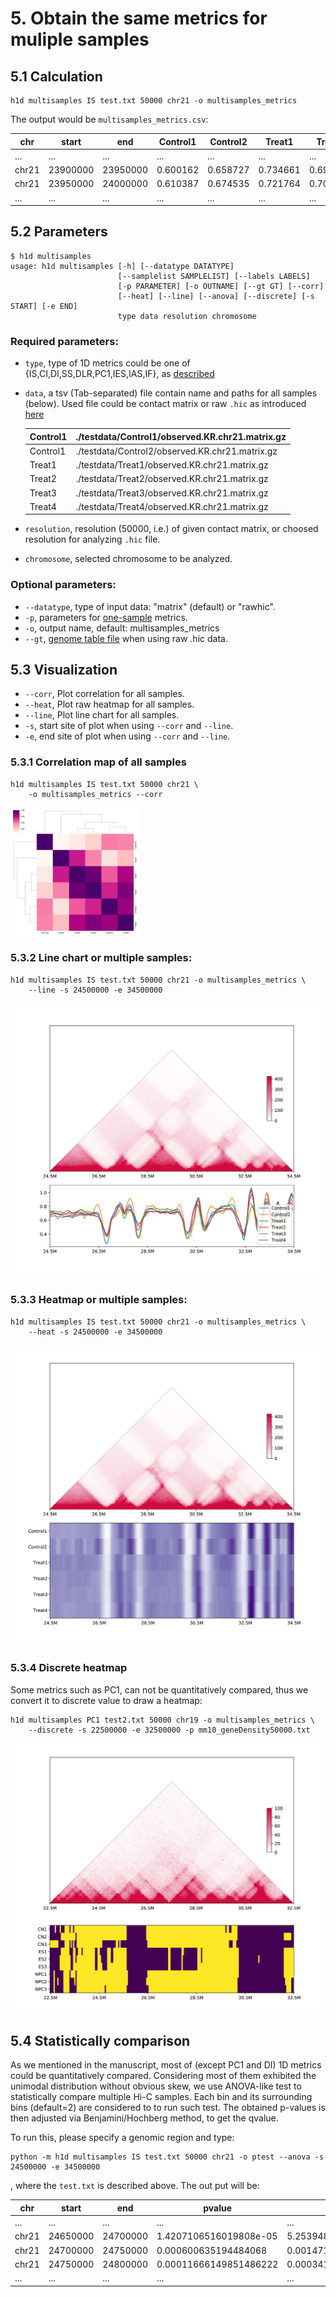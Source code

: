 # 5. Obtain the same metrics for muliple samples

## 5.1 Calculation

```
h1d multisamples IS test.txt 50000 chr21 -o multisamples_metrics
```

The output would be `multisamples_metrics.csv`:

| chr   | start    | end      | Control1 | Control2 | Treat1   | Treat2   | ...  |
| ----- | -------- | -------- | -------- | -------- | -------- | -------- | ---- |
| ...   | ...      | ...      | ...      | ...      | ...      | ...      | ...  |
| chr21 | 23900000 | 23950000 | 0.600162 | 0.658727 | 0.734661 | 0.692226 | ...  |
| chr21 | 23950000 | 24000000 | 0.610387 | 0.674535 | 0.721764 | 0.70977  | ...  |
| ...   | ...      | ...      | ...      | ...      | ...      | ...      | ...  |

## 5.2 Parameters

```
$ h1d multisamples
usage: h1d multisamples [-h] [--datatype DATATYPE]
                        [--samplelist SAMPLELIST] [--labels LABELS]
                        [-p PARAMETER] [-o OUTNAME] [--gt GT] [--corr]
                        [--heat] [--line] [--anova] [--discrete] [-s START] [-e END]
                        type data resolution chromosome
```

### Required parameters:

- `type`, type of 1D metrics could be one of {IS,CI,DI,SS,DLR,PC1,IES,IAS,IF}, as [described](https://h1d.readthedocs.io/en/latest/onesample.html#usage)

- `data`, a tsv (Tab-separated) file contain name and paths for all samples (below). Used file could be contact matrix or raw `.hic` as introduced [here](https://h1d.readthedocs.io/en/latest/overview.html#input-format) 

  | Control1 | ./testdata/Control1/observed.KR.chr21.matrix.gz |
  | -------- | ----------------------------------------------- |
  | Control1 | ./testdata/Control2/observed.KR.chr21.matrix.gz |
  | Treat1   | ./testdata/Treat1/observed.KR.chr21.matrix.gz   |
  | Treat2   | ./testdata/Treat2/observed.KR.chr21.matrix.gz   |
  | Treat3   | ./testdata/Treat3/observed.KR.chr21.matrix.gz   |
  | Treat4   | ./testdata/Treat4/observed.KR.chr21.matrix.gz   |

- `resolution`, resolution (50000, i.e.) of given contact matrix, or choosed resolution for analyzing `.hic` file.
- `chromosome`, selected chromosome to be analyzed.

### Optional parameters:

- `--datatype`, type of input data: "matrix" (default) or "rawhic".
- `-p`, parameters  for [one-sample](https://h1d.readthedocs.io/en/latest/onesample.html#usage)  metrics.
- `-o`,  output name, default: multisamples_metrics
- `--gt`, [genome table file](https://h1d.readthedocs.io/en/latest/overview.html#input-format) when using raw .hic data.



## 5.3 Visualization

- `--corr`, Plot correlation for all samples.
- `--heat`, Plot raw heatmap for all samples.
- `--line`, Plot line chart for all samples.
- `-s`, start site of plot when using `--corr` and `--line`.
- `-e`, end site of plot when using `--corr` and `--line`.

### 5.3.1 Correlation map of all samples

```shell
h1d multisamples IS test.txt 50000 chr21 \
	-o multisamples_metrics --corr
```

<img src="_static/5-3-1.png" alt="RTDimport" style="zoom:20%;" />

### 5.3.2 Line chart or multiple samples:

```shell
h1d multisamples IS test.txt 50000 chr21 -o multisamples_metrics \
	--line -s 24500000 -e 34500000
```

<img src="_static/5-3-2.png" alt="RTDimport" style="zoom:50%;" />

### 5.3.3 Heatmap or multiple samples:

```shell
h1d multisamples IS test.txt 50000 chr21 -o multisamples_metrics \
	--heat -s 24500000 -e 34500000
```

<img src="_static/5-3-3.png" alt="RTDimport" style="zoom:50%;" />

### 5.3.4 Discrete heatmap

Some metrics such as PC1, can not be quantitatively compared, thus we convert it to discrete value to draw a heatmap:

```shell
h1d multisamples PC1 test2.txt 50000 chr19 -o multisamples_metrics \
	--discrete -s 22500000 -e 32500000 -p mm10_geneDensity50000.txt
```

<img src="_static/5-3-4.png" alt="RTDimport" style="zoom:50%;" />



## 5.4 Statistically comparison

As we mentioned in the manuscript, most of (except PC1 and DI) 1D metrics could be quantitatively compared. Considering most of them exhibited the unimodal distribution without obvious skew, we use ANOVA-like test to statistically compare multiple Hi-C samples. Each bin and its surrounding bins (default=2) are considered to to run such test. The obtained p-values is then adjusted via Benjamini/Hochberg method, to get the qvalue. 

To run this, please specify a genomic region and type:

```shell
python -m h1d multisamples IS test.txt 50000 chr21 -o ptest --anova -s 24500000 -e 34500000
```

, where the `test.txt` is described above. The out put will be:

| chr   | start    | end      | pvalue                 | qvalue                |
| ----- | -------- | -------- | ---------------------- | --------------------- |
| ...   | ...      | ...      | ...                    | ...                   |
| chr21 | 24650000 | 24700000 | 1.4207106516019808e-05 | 5.25394882479223e-05  |
| chr21 | 24700000 | 24750000 | 0.000600635194484068   | 0.0014715562264859666 |
| chr21 | 24750000 | 24800000 | 0.00011666149851486222 | 0.0003412784135658656 |
| ...   | ...      | ...      | ...                    | ...                   |

